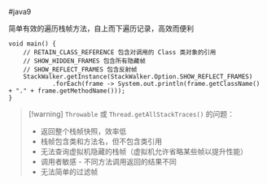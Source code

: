 #java9 

简单有效的遍历栈帧方法，自上而下遍历记录，高效而便利

```run-java
void main() {
    // RETAIN_CLASS_REFERENCE 包含对调用的 Class 类对象的引用
    // SHOW_HIDDEN_FRAMES 包含所有隐藏帧
    // SHOW_REFLECT_FRAMES 包含反射帧
    StackWalker.getInstance(StackWalker.Option.SHOW_REFLECT_FRAMES)
            .forEach(frame -> System.out.println(frame.getClassName() + "." + frame.getMethodName()));
}
```

>[!warning] `Throwable` 或 `Thread.getAllStackTraces()` 的问题：
> - 返回整个栈帧快照，效率低
> - 栈帧包含类和方法名，但不包含类引用
> - 无法查询虚拟机隐藏的栈帧（虚拟机允许省略某些帧以提升性能）
> - 调用者敏感 - 不同方法调用返回的结果不同
> - 无法简单的过滤帧
